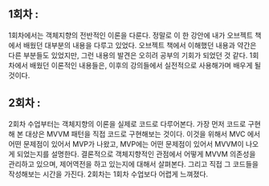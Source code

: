 
## 1회차 : 

1회차에서는 객체지향의 전반적인 이론을 다룬다. 정말로 이 한 강안에 내가 오브젝트 책에서 배웠던 대부분의 내용을 다루고 있었다. 오브젝트 책에서 이해했던 내용과 약간은 다른 부분들도 있었지만, 그런 내용의 발견은 오히려 공부의 기회가 되었던 것 같다. 1회차에서 배웠던 이론적인 내용들은, 이후의 강의들에서 실전적으로 사용해가며 배우게 될 것이다. 


## 2회차 : 

2회차 수업부터는 객체지향의 이론을 실제로 코드로 다루어본다. 가장 먼저 코드로 구현해 본 대상은 MVVM 패턴을 직접 코드로 구현해보는 것이다. 이것을 위해서 MVC 에서 어떤 문제점이 있어서 MVP가 나왔고, MVP에는 어떤 문제점이 있어서 MVVM이 나오게 되었는지를 설명한다. 결론적으로 객체지향적인 관점에서 어떻게 MVVM 의존성을 관리하고 있으며, 제어역전을 하고 있는지에 대해서 살펴본다. 그리고 직접 그 코드들을 작성해보는 시간을 가진다. 
2회차는 1회차 수업보다 어렵게 느껴졌다. 